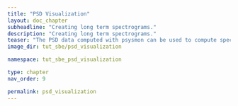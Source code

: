 ```yaml
---
title: "PSD Visualization"
layout: doc_chapter
subheadline: "Creating long term spectrograms."
description: "Creating long term spectrograms."
teaser: "The PSD data computed with psysmon can be used to compute spectrograms of various length, from hours, to days or weeks. These plots are useful to assess the data quality and gives an overview of the signals of the data set."
image_dir: tut_sbe/psd_visualization

namespace: tut_sbe_psd_visualization

type: chapter
nav_order: 9

permalink: psd_visualization
---
```


